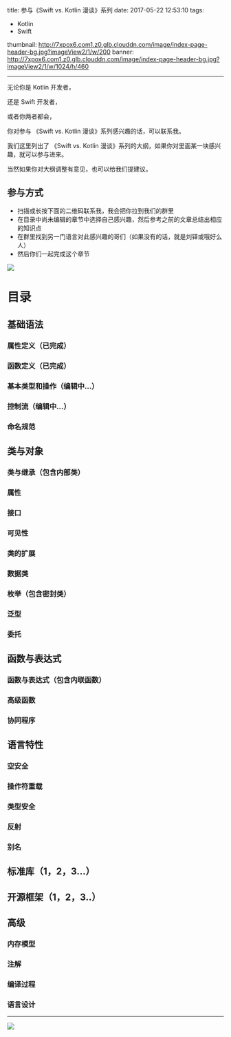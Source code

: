 title: 参与《Swift vs. Kotlin 漫谈》系列
date: 2017-05-22 12:53:10
tags: 
- Kotlin
- Swift
  
thumbnail: http://7xpox6.com1.z0.glb.clouddn.com/image/index-page-header-bg.jpg?imageView2/1/w/200
banner: http://7xpox6.com1.z0.glb.clouddn.com/image/index-page-header-bg.jpg?imageView2/1/w/1024/h/460 

---


无论你是 Kotlin 开发者，

还是 Swift 开发者，

或者你两者都会，

你对参与 《Swift vs. Kotlin 漫谈》系列感兴趣的话，可以联系我。

<!-- more -->

我们这里列出了 《Swift vs. Kotlin 漫谈》系列的大纲，如果你对里面某一块感兴趣，就可以参与进来。

当然如果你对大纲调整有意见，也可以给我们提建议。

## 参与方式

- 扫描或长按下面的二维码联系我，我会把你拉到我们的群里
- 在目录中尚未编辑的章节中选择自己感兴趣，然后参考之前的文章总结出相应的知识点
- 在群里找到另一门语言对此感兴趣的哥们（如果没有的话，就是刘铎或哦好么人）
- 然后你们一起完成这个章节

![](http://7xpox6.com1.z0.glb.clouddn.com/WechatIMG616.jpeg?imageview2/2/w/720)

# 目录

## 基础语法

### 属性定义（已完成）
### 函数定义（已完成）
### 基本类型和操作（编辑中...）
### 控制流（编辑中...）
### 命名规范

## 类与对象

### 类与继承（包含内部类）
### 属性
### 接口
### 可见性
### 类的扩展
### 数据类
### 枚举（包含密封类）
### 泛型
### 委托

## 函数与表达式

### 函数与表达式（包含内联函数）
### 高级函数
### 协同程序

## 语言特性

### 空安全
### 操作符重载
### 类型安全
### 反射
### 别名

## 标准库（1，2，3...）
## 开源框架（1，2，3..）

## 高级

### 内存模型
### 注解
### 编译过程
### 语言设计


---

![](http://7xpox6.com1.z0.glb.clouddn.com/kotlin-three-wechat.jpg)
